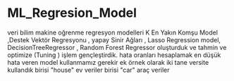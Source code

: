 # ML_Regresion_Model 
veri bilim
makine oğrenme
regresyon modelleri 
K En Yakın Komşu Model ,Destek Vektör Regresyonu , yapay Sinir Ağları , Lasso Regression model, DecisionTreeRegressor , Random Forest Regressor 
oluşturduk ve tahmin ve optimize (Tuning ) işlem gençleştirdik.
hata oranları hesaplamak en düşük hata veren model kullanmamız gerekir
ek örnek olarak iki tane versite  kullandık  birisi "house" ev veriler birisi "car" araç veriler
